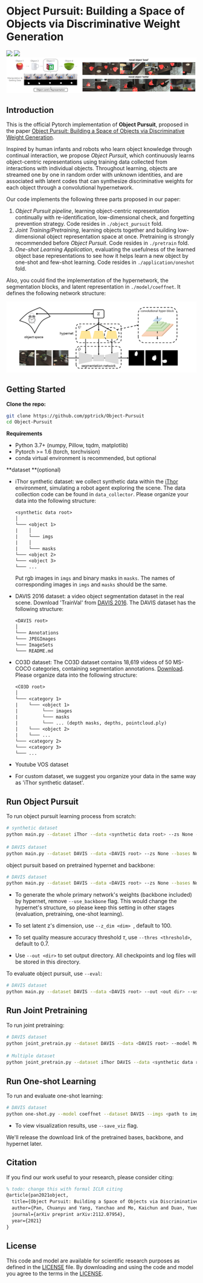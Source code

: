 # Object Pursuit: Building a Space of Objects via Discriminative Weight Generation
<a href="https://pytorch.org/"><img src="https://img.shields.io/badge/PyTorch-v1.7.1-red.svg?logo=PyTorch&style=for-the-badge" /></a> <a href="#"><img src="https://img.shields.io/badge/python-v3.7+-blue.svg?logo=python&style=for-the-badge" /></a>
 <img src="img/demo.png" style="zoom:100%">

## Introduction

This is the official Pytorch implementation of **Object Pursuit**, proposed in the paper [Object Pursuit: Building a Space of Objects via Discriminative Weight Generation](https://arxiv.org/pdf/2112.07954.pdf).

Inspired by human infants and robots who learn object knowledge through continual interaction, we propose *Object Pursuit*, which continuously learns object-centric representations using training data collected from interactions with individual objects. Throughout learning, objects are streamed one by one in random order with unknown identities, and are associated with latent codes that can synthesize discriminative weights for each object through a convolutional hypernetwork.

Our code implements the following three parts proposed in our paper:

1. *Object Pursuit pipeline*, learning object-centric representation continually with re-identification, low-dimensional check, and forgetting prevention strategy. Code resides in `./object_pursuit` fold.
2. *Joint Training/Pretraining*, learning objects together and building low-dimensional object representation space at once. Pretraining is strongly recommended before *Object Pursuit*. Code resides in `./pretrain` fold. 
3. *One-shot Learning Application*, evaluating the usefulness of the learned object base representations to see how it helps learn a new object by one-shot and few-shot learning. Code resides in `./application/oneshot` fold. 

Also, you could find the implementation of the hypernetwork, the segmentation blocks, and latent representation in `./model/coeffnet`. It defines the following network structure:

<img src="img/architecture.png" style="zoom:100%">

## Getting Started

**Clone the repo:**

```bash
git clone https://github.com/pptrick/Object-Pursuit
cd Object-Pursuit
```

**Requirements**

- Python 3.7+ (numpy, Pillow, tqdm, matplotlib)
- Pytorch >= 1.6 (torch, torchvision)
- conda virtual environment is recommended, but optional

**dataset **(optional)

- iThor synthetic dataset: we collect synthetic data within the [iThor](https://ai2thor.allenai.org/ithor) environment, simulating a robot agent exploring the scene. The data collection code can be found in `data_collector`. Please organize your data into the following structure:

  ```
  <synthetic data root>
  │
  └─── <object 1>
  |    │
  |    └─── imgs
  |    │
  |    └─── masks
  └─── <object 2>    
  └─── <object 3>
  └─── ...
  ```

  Put rgb images in `imgs` and binary masks in `masks`. The names of corresponding images in `imgs` and `masks` should be the same. 

- DAVIS 2016 dataset: a video object segmentation dataset in the real scene. Download 'TrainVal' from [DAVIS 2016](https://davischallenge.org/davis2016/code.html). The DAVIS dataset has the following structure:

  ```
  <DAVIS root>
  │
  └─── Annotations
  └─── JPEGImages
  └─── ImageSets
  └─── README.md
  ```

- CO3D dataset: The CO3D dataset contains 18,619 videos of 50 MS-COCO categories, containing segmentation annotations. [Download](https://ai.facebook.com/datasets/co3d-downloads/). Please organize data into the following structure:

  ```
  <CO3D root>
  │
  └─── <category 1>
  |    └─── <object 1>
  |         └─── images
  |         └─── masks
  |         └─── ... (depth masks, depths, pointcloud.ply)
  |    └─── <object 2>
  |    └─── ...
  └─── <category 2>    
  └─── <category 3>
  └─── ...
  ```

- Youtube VOS dataset

- For custom dataset, we suggest you organize your data in the same way as 'iThor synthetic dataset'.

## Run Object Pursuit

To run object pursuit learning process from scratch:

```bash
# synthetic dataset
python main.py --dataset iThor --data <synthetic data root> --zs None --bases None --backbone None --hypernet None --use_backbone

# DAVIS dataset
python main.py --dataset DAVIS --data <DAVIS root> --zs None --bases None --backbone None --hypernet None --use_backbone
```

object pursuit based on pretrained hypernet and backbone:

```bash
# DAVIS dataset
python main.py --dataset DAVIS --data <DAVIS root> --zs None --bases None --backbone <path to backbone model .pth> --hypernet <path to hypernet model .pth> --use_backbone
```

- To generate the whole primary network's weights (backbone included) by hypernet, remove `--use_backbone` flag. This would change the hypernet's structure, so please keep this setting in other stages (evaluation, pretraining, one-shot learning).

- To set latent z's dimension, use `--z_dim <dim> `, default to 100.

- To set quality measure accuracy threshold $\tau$, use `--thres <threshold>`, default to 0.7.
- Use `--out <dir>` to set output directory. All checkpoints and log files will be stored in this directory.

To evaluate object pursuit, use `--eval`:

```bash
# DAVIS dataset
python main.py --dataset DAVIS --data <DAVIS root> --out <out dir> --use_backbone --eval
```

## Run Joint Pretraining

To run joint pretraining:

```bash
# DAVIS dataset
python joint_pretrain.py --dataset DAVIS --data <DAVIS root> --model Multinet --use_backbone --save_ckpt

# Multiple dataset
python joint_pretrain.py --dataset iThor DAVIS --data <synthetic data root> <DAVIS root> --model Multinet --use_backbone --save_ckpt
```

## Run One-shot Learning

To run and evaluate one-shot learning:

```bash
# DAVIS dataset
python one-shot.py --model coeffnet --dataset DAVIS --imgs <path to imgs> --masks <path to masks> --bases <path to bases> --backbone <path to backbone> --hypernet <path to hypernet> --use_backbone
```

- To view visualization results, use `--save_viz` flag.

We'll release the download link of the pretrained bases, backbone, and hypernet later.

## Citation

If you find our work useful to your research, please consider citing:

```latex
% todo: change this with formal ICLR citing
@article{pan2021object,
  title={Object Pursuit: Building a Space of Objects via Discriminative Weight Generation},
  author={Pan, Chuanyu and Yang, Yanchao and Mo, Kaichun and Duan, Yueqi and Guibas, Leonidas},
  journal={arXiv preprint arXiv:2112.07954},
  year={2021}
}
```

## License

This code and model are available for scientific research purposes as defined in the [LICENSE](https://github.com/pptrick/Object-Pursuit/blob/main/LICENSE) file. By downloading and using the code and model you agree to the terms in the [LICENSE](https://github.com/pptrick/Object-Pursuit/blob/main/LICENSE).